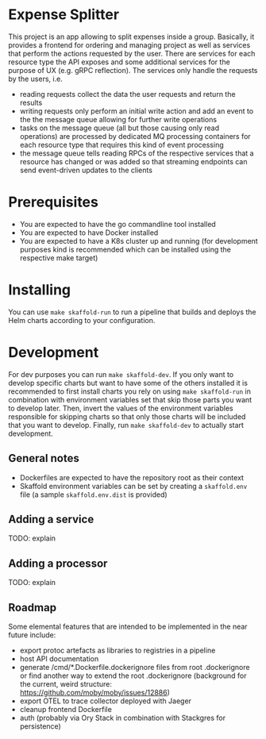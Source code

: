 # Expense Splitter
This project is an app allowing to split expenses inside a group.
Basically, it provides a frontend for ordering and managing project as well as services that perform the actions requested by the user. There are services for each resource type the API exposes and some additional services for the purpose of UX (e.g. gRPC reflection). The services only handle the requests by the users, i.e.
- reading requests collect the data the user requests and return the results
- writing requests only perform an initial write action and add an event to the the message queue allowing for further write operations
- tasks on the message queue (all but those causing only read operations) are processed by dedicated MQ processing containers for each resource type that requires this kind of event processing
- the message queue tells reading RPCs of the respective services that a resource has changed or was added so that streaming endpoints can send event-driven updates to the clients

# Prerequisites
- You are expected to have the go commandline tool installed
- You are expected to have Docker installed
- You are expected to have a K8s cluster up and running (for development purposes kind is recommended which can be installed using the respective make target)

# Installing
You can use `make skaffold-run` to run a pipeline that builds and deploys the Helm charts according to your configuration.

# Development
For dev purposes you can run `make skaffold-dev`. If you only want to develop specific charts but want to have some of the others installed it is recommended to first install charts you rely on using `make skaffold-run` in combination with environment variables set that skip those parts you want to develop later. Then, invert the values of the environment variables responsible for skipping charts so that only those charts will be included that you want to develop. Finally, run `make skaffold-dev` to actually start development.

## General notes
- Dockerfiles are expected to have the repository root as their context
- Skaffold environment variables can be set by creating a `skaffold.env` file (a sample `skaffold.env.dist` is provided)

## Adding a service
TODO: explain

## Adding a processor
TODO: explain

## Roadmap
Some elemental features that are intended to be implemented in the near future include:
- export protoc artefacts as libraries to registries in a pipeline
- host API documentation
- generate /cmd/*.Dockerfile.dockerignore files from root .dockerignore or find another way to extend the root .dockerignore (background for the current, weird structure: https://github.com/moby/moby/issues/12886)
- export OTEL to trace collector deployed with Jaeger
- cleanup frontend Dockerfile
- auth (probably via Ory Stack in combination with Stackgres for persistence)